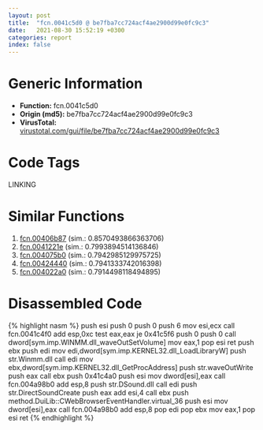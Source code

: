 ```yaml
---
layout: post
title:  "fcn.0041c5d0 @ be7fba7cc724acf4ae2900d99e0fc9c3"
date:   2021-08-30 15:52:19 +0300
categories: report
index: false
---
```


# Generic Information
- **Function:** fcn.0041c5d0
- **Origin (md5):** be7fba7cc724acf4ae2900d99e0fc9c3
- **VirusTotal:** [virustotal.com/gui/file/be7fba7cc724acf4ae2900d99e0fc9c3][virustotal_ref]

# Code Tags
<span class="tag" id="LINKING">LINKING</span>


# Similar Functions

1. [fcn.00406b87][similar_1_ref] (sim.: 0.8570493866363706)
2. [fcn.0041221e][similar_2_ref] (sim.: 0.7993894514136846)
3. [fcn.004075b0][similar_3_ref] (sim.: 0.7942985129975725)
4. [fcn.00424440][similar_4_ref] (sim.: 0.7941333742016398)
5. [fcn.004022a0][similar_5_ref] (sim.: 0.7914498118494895)


# Disassembled Code

{% highlight nasm %}
push esi
push 0
push 0
push 6
mov esi,ecx
call fcn.0041c4f0
add esp,0xc
test eax,eax
je 0x41c5f6
push 0
push 0
call dword[sym.imp.WINMM.dll_waveOutSetVolume]
mov eax,1
pop esi
ret
push ebx
push edi
mov edi,dword[sym.imp.KERNEL32.dll_LoadLibraryW]
push str.Winmm.dll
call edi
mov ebx,dword[sym.imp.KERNEL32.dll_GetProcAddress]
push str.waveOutWrite
push eax
call ebx
push 0x41c4a0
push esi
mov dword[esi],eax
call fcn.004a98b0
add esp,8
push str.DSound.dll
call edi
push str.DirectSoundCreate
push eax
add esi,4
call ebx
push method.DuiLib::CWebBrowserEventHandler.virtual_36
push esi
mov dword[esi],eax
call fcn.004a98b0
add esp,8
pop edi
pop ebx
mov eax,1
pop esi
ret
{% endhighlight %}


[similar_1_ref]: /report/fcn.00406b87@6c5b0418e4a4c57d99cda47d2717045d
[similar_2_ref]: /report/fcn.0041221e@44e1ffcf4e71f4505c09d520fd75f1e4
[similar_3_ref]: /report/fcn.004075b0@0aa2d73a5300dff2412388945614b507
[similar_4_ref]: /report/fcn.00424440@44e1ffcf4e71f4505c09d520fd75f1e4
[similar_5_ref]: /report/fcn.004022a0@9c2b894b84f59672d8be2e984066f76f
[virustotal_ref]: https://www.virustotal.com/gui/file/be7fba7cc724acf4ae2900d99e0fc9c3